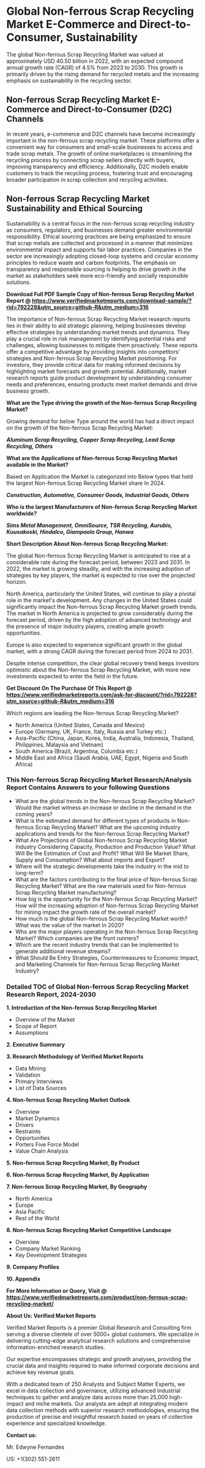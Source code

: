 <h1>Global Non-ferrous Scrap Recycling Market E-Commerce and Direct-to-Consumer, Sustainability</h1><p class=""><p>The global Non-ferrous Scrap Recycling Market was valued at approximately USD 40.50 billion in 2022, with an expected compound annual growth rate (CAGR) of 4.5% from 2023 to 2030. This growth is primarily driven by the rising demand for recycled metals and the increasing emphasis on sustainability in the recycling sector.</p><h2>Non-ferrous Scrap Recycling Market E-Commerce and Direct-to-Consumer (D2C) Channels</h2><p>In recent years, e-commerce and D2C channels have become increasingly important in the non-ferrous scrap recycling market. These platforms offer a convenient way for consumers and small-scale businesses to access and trade scrap metals. The growth of online marketplaces is streamlining the recycling process by connecting scrap sellers directly with buyers, improving transparency and efficiency. Additionally, D2C models enable customers to track the recycling process, fostering trust and encouraging broader participation in scrap collection and recycling activities.</p><h2>Non-ferrous Scrap Recycling Market Sustainability and Ethical Sourcing</h2><p>Sustainability is a central focus in the non-ferrous scrap recycling industry as consumers, regulators, and businesses demand greater environmental responsibility. Ethical sourcing practices are being emphasized to ensure that scrap metals are collected and processed in a manner that minimizes environmental impact and supports fair labor practices. Companies in the sector are increasingly adopting closed-loop systems and circular economy principles to reduce waste and carbon footprints. The emphasis on transparency and responsible sourcing is helping to drive growth in the market as stakeholders seek more eco-friendly and socially responsible solutions.</p></p><p class=""><strong>Download Full PDF Sample Copy of Non-ferrous Scrap Recycling Market Report @ <a href="https://www.verifiedmarketreports.com/download-sample/?rid=792228&utm_source=github-R&utm_medium=316" target="_blank">https://www.verifiedmarketreports.com/download-sample/?rid=792228&utm_source=github-R&utm_medium=316</a></strong></p><p>The importance of&nbsp;Non-ferrous Scrap Recycling Market research reports lies in their ability to aid strategic planning, helping businesses develop effective strategies by understanding market trends and dynamics. They play a crucial role in risk management by identifying potential risks and challenges, allowing businesses to mitigate them proactively. These reports offer a competitive advantage by providing insights into competitors' strategies and Non-ferrous Scrap Recycling Market positioning. For investors, they provide critical data for making informed decisions by highlighting market forecasts and growth potential. Additionally, market research reports guide product development by understanding consumer needs and preferences, ensuring products meet market demands and drive business growth.</p><p><strong>What are the&nbsp;Type driving the growth of the Non-ferrous Scrap Recycling Market?</strong></p><p id="" class="">Growing demand for below Type around the world has had a direct impact on the growth of the Non-ferrous Scrap Recycling Market:</p><p class=""><em><strong>Aluminum Scrap Recycling, Copper Scrap Recycling, Lead Scrap Recycling, Others</strong></em></p><p class=""><strong>What are the&nbsp;Applications&nbsp;of Non-ferrous Scrap Recycling Market available in the Market?</strong></p><p id="" class="">Based on Application the Market is categorized into Below types that held the largest Non-ferrous Scrap Recycling Market share In 2024.</p><p class=""><em><strong>Construction, Automotive, Consumer Goods, Industrial Goods, Others</strong></em></p><p class=""><strong>Who is the largest Manufacturers of Non-ferrous Scrap Recycling Market worldwide?</strong></p><p><em><strong>Sims Metal Management, OmniSource, TSR Recycling, Aurubis, Kuusakoski, Hindalco, Giampaolo Group, Hanwa</strong></em></p><p id="" class=""><strong>Short Description About Non-ferrous Scrap Recycling Market:</strong></p><p>The global Non-ferrous Scrap Recycling Market is anticipated to rise at a considerable rate during the forecast period, between 2023 and 2031. In 2022, the market is growing steadily, and with the increasing adoption of strategies by key players, the market is expected to rise over the projected horizon.</p><p>North America, particularly the United States, will continue to play a pivotal role in the market's development. Any changes in the United States could significantly impact the Non-ferrous Scrap Recycling Market growth trends. The market in North America is projected to grow considerably during the forecast period, driven by the high adoption of advanced technology and the presence of major industry players, creating ample growth opportunities.</p><p>Europe is also expected to experience significant growth in the global market, with a strong CAGR during the forecast period from 2024 to 2031.</p><p>Despite intense competition, the clear global recovery trend keeps investors optimistic about the Non-ferrous Scrap Recycling Market, with more new investments expected to enter the field in the future.</p><p id="" class=""><strong>Get Discount On The Purchase Of This Report @ <a href="https://www.verifiedmarketreports.com/ask-for-discount/?rid=792228?utm_source=github-R&utm_medium=316" target="_blank">https://www.verifiedmarketreports.com/ask-for-discount/?rid=792228?utm_source=github-R&utm_medium=316</a></strong></p><p class="">Which regions are leading the Non-ferrous Scrap Recycling Market?</p><ul><li>North America (United States, Canada and Mexico)</li><li>Europe (Germany, UK, France, Italy, Russia and Turkey etc.)</li><li>Asia-Pacific (China, Japan, Korea, India, Australia, Indonesia, Thailand, Philippines, Malaysia and Vietnam)</li><li>South America (Brazil, Argentina, Columbia etc.)</li><li>Middle East and Africa (Saudi Arabia, UAE, Egypt, Nigeria and South Africa)</li></ul><h3 id="" class="">This Non-ferrous Scrap Recycling Market Research/Analysis Report Contains Answers to your following Questions</h3><ul><li>What are the global trends in the Non-ferrous Scrap Recycling Market? Would the market witness an increase or decline in the demand in the coming years?</li><li>What is the estimated demand for different types of products in Non-ferrous Scrap Recycling Market? What are the upcoming industry applications and trends for the Non-ferrous Scrap Recycling Market?</li><li>What Are Projections of Global Non-ferrous Scrap Recycling Market Industry Considering Capacity, Production and Production Value? What Will Be the Estimation of Cost and Profit? What Will Be Market Share, Supply and Consumption? What about imports and Export?</li><li>Where will the strategic developments take the industry in the mid to long-term?</li><li>What are the factors contributing to the final price of Non-ferrous Scrap Recycling Market? What are the raw materials used for Non-ferrous Scrap Recycling Market manufacturing?</li><li>How big is the opportunity for the Non-ferrous Scrap Recycling Market? How will the increasing adoption of Non-ferrous Scrap Recycling Market for mining impact the growth rate of the overall market?</li><li>How much is the global Non-ferrous Scrap Recycling Market worth? What was the value of the market In 2020?</li><li>Who are the major players operating in the Non-ferrous Scrap Recycling Market? Which companies are the front runners?</li><li>Which are the recent industry trends that can be implemented to generate additional revenue streams?</li><li>What Should Be Entry Strategies, Countermeasures to Economic Impact, and Marketing Channels for Non-ferrous Scrap Recycling Market Industry?</li></ul><h3 id="" class="">Detailed TOC of Global Non-ferrous Scrap Recycling Market Research Report, 2024-2030</h3><p id="" class=""><strong>1. Introduction of the Non-ferrous Scrap Recycling Market</strong></p><ul><li>Overview of the Market</li><li>Scope of Report</li><li>Assumptions</li></ul><p id="" class=""><strong>2. Executive Summary</strong></p><p id="" class=""><strong>3. Research Methodology of Verified Market Reports</strong></p><ul><li>Data Mining</li><li>Validation</li><li>Primary Interviews</li><li>List of Data Sources</li></ul><p id="" class=""><strong>4. Non-ferrous Scrap Recycling Market Outlook</strong></p><ul><li>Overview</li><li>Market Dynamics</li><li>Drivers</li><li>Restraints</li><li>Opportunities</li><li>Porters Five Force Model</li><li>Value Chain Analysis</li></ul><p id="" class=""><strong>5. Non-ferrous Scrap Recycling Market, By Product</strong></p><p id="" class=""><strong>6. Non-ferrous Scrap Recycling Market, By Application</strong></p><p id="" class=""><strong>7. Non-ferrous Scrap Recycling Market, By Geography</strong></p><ul><li>North America</li><li>Europe</li><li>Asia Pacific</li><li>Rest of the World</li></ul><p id="" class=""><strong>8. Non-ferrous Scrap Recycling Market Competitive Landscape</strong></p><ul><li>Overview</li><li>Company Market Ranking</li><li>Key Development Strategies</li></ul><p id="" class=""><strong>9. Company Profiles</strong></p><p id="" class=""><strong>10. Appendix</strong></p><p id="" class=""><strong>For More Information or Query, Visit @ <a href="https://www.verifiedmarketreports.com/product/non-ferrous-scrap-recycling-market/" target="_blank">https://www.verifiedmarketreports.com/product/non-ferrous-scrap-recycling-market/</a></strong></p><p id="" class=""><strong>About Us: Verified Market Reports</strong></p><p id="" class="">Verified Market Reports is a premier Global Research and Consulting firm serving a diverse clientele of over 5000+ global customers. We specialize in delivering cutting-edge analytical research solutions and comprehensive information-enriched research studies.</p><p id="" class="">Our expertise encompasses strategic and growth analyses, providing the crucial data and insights required to make informed corporate decisions and achieve key revenue goals.</p><p id="" class="">With a dedicated team of 250 Analysts and Subject Matter Experts, we excel in data collection and governance, utilizing advanced industrial techniques to gather and analyze data across more than 25,000 high-impact and niche markets. Our analysts are adept at integrating modern data collection methods with superior research methodologies, ensuring the production of precise and insightful research based on years of collective experience and specialized knowledge.</p><p id="" class=""><strong>Contact us:</strong></p><p id="" class="">Mr. Edwyne Fernandes</p><p id="" class="">US: +1(302) 551-2611</p>